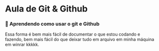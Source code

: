 # Aula de Git & Github

### 🚀 Aprendendo como usar o git e Github

Essa forma é bem mais fácil de documentar o que estou codando e fazendo, bem mais fácil do que deixar tudo em arquivo em minha máquina em winrar kkkkk.
